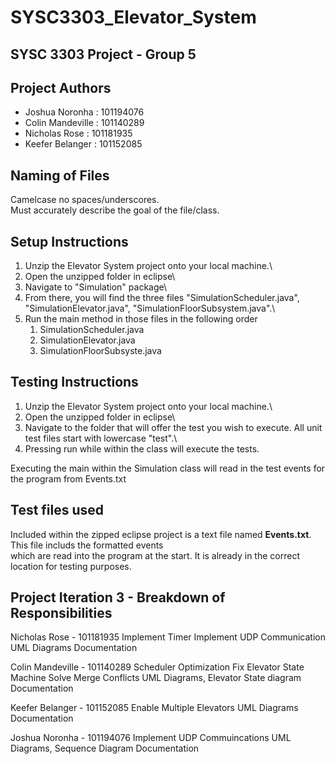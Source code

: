 # SYSC3303_Elevator_System

## SYSC 3303 Project - Group 5

## Project Authors

* Joshua Noronha : 101194076
* Colin Mandeville : 101140289
* Nicholas Rose : 101181935
* Keefer Belanger : 101152085

## Naming of Files
Camelcase no spaces/underscores.\
Must accurately describe the goal of the file/class.

## Setup Instructions
1. Unzip the Elevator System project onto your local machine.\
2. Open the unzipped folder in eclipse\
3. Navigate to "Simulation" package\
4. From there, you will find the three files "SimulationScheduler.java", "SimulationElevator.java", "SimulationFloorSubsystem.java".\
5. Run the main method in those files in the following order
    1) SimulationScheduler.java
    2) SimulationElevator.java
    3) SimulationFloorSubsyste.java

## Testing Instructions
1. Unzip the Elevator System project onto your local machine.\
2. Open the unzipped folder in eclipse\
3. Navigate to the folder that will offer the test you wish to execute. All unit test files start with lowercase "test".\
4. Pressing run while within the class will execute the tests.

Executing the main within the Simulation class will read in the test events for the program from Events.txt

## Test files used
Included within the zipped eclipse project is a text file named <b>Events.txt</b>. This file includs the formatted events\
which are read into the program at the start. It is already in the correct location for testing purposes.

## Project Iteration 3 - Breakdown of Responsibilities

Nicholas Rose - 101181935
Implement Timer
Implement UDP Communication
UML Diagrams
Documentation

Colin Mandeville - 101140289
Scheduler Optimization
Fix Elevator State Machine
Solve Merge Conflicts
UML Diagrams, Elevator State diagram
Documentation

Keefer Belanger - 101152085
Enable Multiple Elevators
UML Diagrams
Documentation

Joshua Noronha - 101194076
Implement UDP Commuincations
UML Diagrams, Sequence Diagram
Documentation

